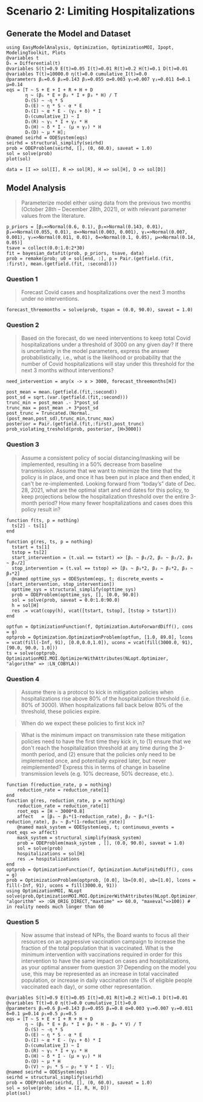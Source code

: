 # Scenario 2: Limiting Hospitalizations

## Generate the Model and Dataset

```@example scenario2
using EasyModelAnalysis, Optimization, OptimizationMOI, Ipopt, ModelingToolkit, Plots
@variables t
Dₜ = Differential(t)
@variables S(t)=0.9 E(t)=0.05 I(t)=0.01 R(t)=0.2 H(t)=0.1 D(t)=0.01
@variables T(t)=10000.0 η(t)=0.0 cumulative_I(t)=0.0
@parameters β₁=0.6 β₂=0.143 β₃=0.055 α=0.003 γ₁=0.007 γ₂=0.011 δ=0.1 μ=0.14
eqs = [T ~ S + E + I + R + H + D
       η ~ (β₁ * E + β₂ * I + β₃ * H) / T
       Dₜ(S) ~ -η * S
       Dₜ(E) ~ η * S - α * E
       Dₜ(I) ~ α * E - (γ₁ + δ) * I
       Dₜ(cumulative_I) ~ I
       Dₜ(R) ~ γ₁ * I + γ₂ * H
       Dₜ(H) ~ δ * I - (μ + γ₂) * H
       Dₜ(D) ~ μ * H];
@named seirhd = ODESystem(eqs)
seirhd = structural_simplify(seirhd)
prob = ODEProblem(seirhd, [], (0, 60.0), saveat = 1.0)
sol = solve(prob)
plot(sol)

data = [I => sol[I], R => sol[R], H => sol[H], D => sol[D]]
```

## Model Analysis

> Parameterize model either using data from the previous two months (October 28th – December 28th, 2021), or with relevant parameter values from the literature.

```@example scenario2
p_priors = [β₁=>Normal(0.6, 0.1), β₂=>Normal(0.143, 0.01), β₃=>Normal(0.055, 0.01), α=>Normal(0.003, 0.001), γ₁=>Normal(0.007, 0.001), γ₂=>Normal(0.011, 0.01), δ=>Normal(0.1, 0.05), μ=>Normal(0.14, 0.05)]
tsave = collect(0.0:1.0:2*30)
fit = bayesian_datafit(prob, p_priors, tsave, data)
prob = remake(prob; u0 = sol[end, :], p = Pair.(getfield.(fit, :first), mean.(getfield.(fit, :second))))
```

### Question 1

> Forecast Covid cases and hospitalizations over the next 3 months under no interventions.

```@example scenario2
forecast_threemonths = solve(prob, tspan = (0.0, 90.0), saveat = 1.0)
```

### Question 2

> Based on the forecast, do we need interventions to keep total Covid hospitalizations under a threshold of 3000 on any given day? If there is uncertainty in the model parameters, express the answer probabilistically, i.e., what is the likelihood or probability that the number of Covid hospitalizations will stay under this threshold for the next 3 months without interventions?

```@example scenario2
need_intervention = any(x -> x > 3000, forecast_threemonths[H])

post_mean = mean.(getfield.(fit,:second))
post_sd = sqrt.(var.(getfield.(fit,:second)))
trunc_min = post_mean .- 3*post_sd
trunc_max = post_mean .+ 3*post_sd
post_trunc = Truncated.(Normal.(post_mean,post_sd),trunc_min,trunc_max)
posterior = Pair.(getfield.(fit,:first),post_trunc)
prob_violating_treshold(prob, posterior, [H>3000])
```

### Question 3

> Assume a consistent policy of social distancing/masking will be implemented, resulting in a 50% decrease from baseline transmission. Assume that we want to minimize the time that the policy is in place, and once it has been put in place and then ended, it can't be re-implemented. Looking forward from “today’s” date of Dec. 28, 2021, what are the optimal start and end dates for this policy, to keep projections below the hospitalization threshold over the entire 3-month period? How many fewer hospitalizations and cases does this policy result in?

```@example scenario2
function f(ts, p = nothing)
  ts[2] - ts[1]
end

function g(res, ts, p = nothing)
  tstart = ts[1]
  tstop = ts[2]
  start_intervention = (t.val == tstart) => [β₁ ~ β₁/2, β₂ ~ β₂/2, β₃ ~ β₃/2]
  stop_intervention = (t.val == tstop) => [β₁ ~ β₁*2, β₂ ~ β₂*2, β₃ ~ β₃*2]
  @named opttime_sys = ODESystem(eqs, t; discrete_events = [start_intervention, stop_intervention])
  opttime_sys = structural_simplify(opttime_sys)
  prob = ODEProblem(opttime_sys, [], [0.0, 90.0])
  sol = solve(prob, saveat = 0.0:1.0:90.0)
  h = sol[H]
  res .= vcat(copy(h), vcat([tstart, tstop], [tstop > tstart]))
end

optfun = OptimizationFunction(f, Optimization.AutoForwardDiff(), cons = g)
optprob = Optimization.OptimizationProblem(optfun, [1.0, 89.0], lcons = vcat(fill(-Inf, 91), [0.0,0.0,1.0]), ucons = vcat(fill(3000.0, 91), [90.0, 90.0, 1.0]))
ts = solve(optprob, OptimizationMOI.MOI.OptimizerWithAttributes(NLopt.Optimizer, "algorithm" => :LN_COBYLA))
```


### Question 4

> Assume there is a protocol to kick in mitigation policies when hospitalizations rise above 80% of the hospitalization threshold (i.e. 80% of 3000). When hospitalizations fall back below 80% of the threshold, these policies expire.

> When do we expect these policies to first kick in?

> What is the minimum impact on transmission rate these mitigation policies need to have the first time they kick in, to (1) ensure that we don't reach the hospitalization threshold at any time during the 3-month period, and (2) ensure that the policies only need to be implemented once, and potentially expired later, but never reimplemented? Express this in terms of change in baseline transmission levels (e.g. 10% decrease, 50% decrease, etc.).

```@example scenario2
function f(reduction_rate, p = nothing)
    reduction_rate = reduction_rate[1]
end
function g(res, reduction_rate, p = nothing)
    reduction_rate = reduction_rate[1]
    root_eqs = [H ~ 3000*0.8]
    affect   = [β₁ ~ β₁*(1-reduction_rate), β₂ ~ β₂*(1-reduction_rate), β₃ ~ β₃*(1-reduction_rate)]
    @named mask_system = ODESystem(eqs, t; continuous_events = root_eqs => affect)
    mask_system = structural_simplify(mask_system)
    prob = ODEProblem(mask_system , [], (0.0, 90.0), saveat = 1.0)
    sol = solve(prob)
    hospitalizations = sol[H]
    res .= hospitalizations
end
optprob = OptimizationFunction(f, Optimization.AutoFiniteDiff(), cons = g)
prob = OptimizationProblem(optprob, [0.0], lb=[0.0], ub=[1.0], lcons = fill(-Inf, 91), ucons = fill(3000.0, 91))
using OptimizationMOI, NLopt
solve(prob,OptimizationMOI.MOI.OptimizerWithAttributes(NLopt.Optimizer, "algorithm" => :GN_ORIG_DIRECT,"maxtime" => 60.0, "maxeval"=>100)) # in reality needs much longer than 60
```

### Question 5

> Now assume that instead of NPIs, the Board wants to focus all their resources on an aggressive vaccination campaign to increase the fraction of the total population that is vaccinated. What is the minimum intervention with vaccinations required in order for this intervention to have the same impact on cases and hospitalizations, as your optimal answer from question 3? Depending on the model you use, this may be represented as an increase in total vaccinated population, or increase in daily vaccination rate (% of eligible people vaccinated each day), or some other representation.

```@example scenario2
@variables S(t)=0.9 E(t)=0.05 I(t)=0.01 R(t)=0.2 H(t)=0.1 D(t)=0.01
@variables T(t)=0.0 η(t)=0.0 cumulative_I(t)=0.0
@parameters β₁=0.6 β₂=0.143 β₃=0.055 β₄=0.8 α=0.003 γ₁=0.007 γ₂=0.011 δ=0.1 μ=0.14 ρ₁=0.5 ρ₂=0.5
eqs = [T ~ S + E + I + R + H + D
       η ~ (β₁ * E + β₂ * I + β₃ * H - β₄ * V) / T
       Dₜ(S) ~ -η * S
       Dₜ(E) ~ η * S - α * E
       Dₜ(I) ~ α * E - (γ₁ + δ) * I
       Dₜ(cumulative_I) ~ I
       Dₜ(R) ~ γ₁ * I + γ₂ * H
       Dₜ(H) ~ δ * I - (μ + γ₂) * H
       Dₜ(D) ~ μ * H
       Dₜ(V) ~ ρ₁ * S – ρ₂ * V * I - V];
@named seirhd = ODESystem(eqs)
seirhd = structural_simplify(seirhd)
prob = ODEProblem(seirhd, [], (0, 60.0), saveat = 1.0)
sol = solve(prob; idxs = [I, R, H, D])
plot(sol)
```
